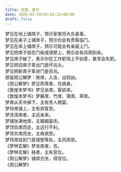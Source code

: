 ```yaml
---
title: 凉席、席子
date: 2020-02-15T20:54:12+08:00
draft: false
---
```


梦见在地上铺席子，预示家里将大办喜事。<br>
梦见在桌子上铺席子，预示你会有贵客临门。<br>
梦见在床上铺席子，预示可能会有亲戚上门。<br>
梦见把席子挂在门板或墙壁上，预示会有风雨到来。<br>
梦见席子破了，表示你在工作职场上不如意，甚至会失职。<br>
梦见把旧席子拿出门是坏兆头。<br>
梦见把新席子拿进门是吉兆。<br>
原版周公解梦：换席，入吉，出则凶。<br>
《周公解梦》梦见荐席者，忧病身。<br>
《敦煌本梦书》梦见坐席，客欲来。<br>
《敦煌本梦书》梦藤席、竹席、蒲席、草席。<br>
梦席从天中掉下，主有贵人赐宴。<br>
梦将席铺上，主有宾客至。<br>
梦洗涤席者，主远亲来。<br>
梦铺张满地席，主婚姻喜庆。<br>
梦顶负席而走，主远行不利。<br>
梦背负席而坐，主疾病至。<br>
梦将席挂到门首墙壁等处，主风雨至。<br>
《梦林玄解》梦坐席者，吉。<br>
《梦林玄解》赫者，主失官位。<br>
《周公解梦》铺席合坐，得官位。<br>
《周公解梦》